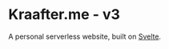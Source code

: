 # Kraafter.me - v3
A personal serverless website, built on <a target="_blank" href="https://svelte.dev">Svelte</a>.